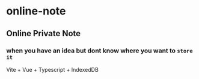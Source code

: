 # online-note

## Online Private Note
### when you have an **idea** but dont know where you want to `store it`

Vite + Vue + Typescript + IndexedDB
